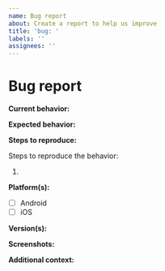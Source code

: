 ```yaml
---
name: Bug report
about: Create a report to help us improve
title: 'bug: '
labels: ''
assignees: ''
---
```


# Bug report

**Current behavior:**
<!--
Describe how the bug manifests. Be specific.
-->



**Expected behavior:**
<!--
Describe what the behavior should be.
-->



**Steps to reproduce:**
<!--
Steps to reproduce the behavior:
1. Go to '...'
2. Click on '....'
3. See error
-->

Steps to reproduce the behavior:

1.

**Platform(s):**
<!--
List the platforms that this bug affects.
-->

- [ ] Android
- [ ] iOS

**Version(s):**
<!--
List the app versions that this bug affects.
-->



**Screenshots:**
<!--
If applicable, add screenshots to help explain your problem.
-->



**Additional context:**
<!--
Add any other context about the problem here.
-->


